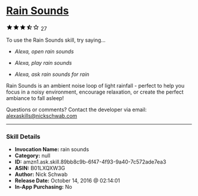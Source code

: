 # [Rain Sounds](http://alexa.amazon.com/#skills/amzn1.ask.skill.89bb8c9b-6f47-4f93-9a40-7c572ade7ea3)
![3.4 stars](../../images/ic_star_black_18dp_1x.png)![3.4 stars](../../images/ic_star_black_18dp_1x.png)![3.4 stars](../../images/ic_star_black_18dp_1x.png)![3.4 stars](../../images/ic_star_half_black_18dp_1x.png)![3.4 stars](../../images/ic_star_border_black_18dp_1x.png) 27

To use the Rain Sounds skill, try saying...

* *Alexa, open rain sounds*

* *Alexa, play rain sounds*

* *Alexa, ask rain sounds for rain*

Rain Sounds is an ambient noise loop of light rainfall - perfect to help you focus in a noisy environment, encourage relaxation, or create the perfect ambiance to fall asleep!

Questions or comments? Contact the developer via email: alexaskills@nickschwab.com

***

### Skill Details

* **Invocation Name:** rain sounds
* **Category:** null
* **ID:** amzn1.ask.skill.89bb8c9b-6f47-4f93-9a40-7c572ade7ea3
* **ASIN:** B01LXQXW3G
* **Author:** Nick Schwab
* **Release Date:** October 14, 2016 @ 02:14:01
* **In-App Purchasing:** No
